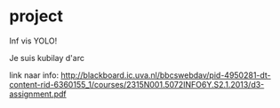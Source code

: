 project
=======

Inf vis 
YOLO!

Je suis kubilay d'arc

link naar info: http://blackboard.ic.uva.nl/bbcswebdav/pid-4950281-dt-content-rid-6360155_1/courses/2315N001.5072INFO6Y.S2.1.2013/d3-assignment.pdf

